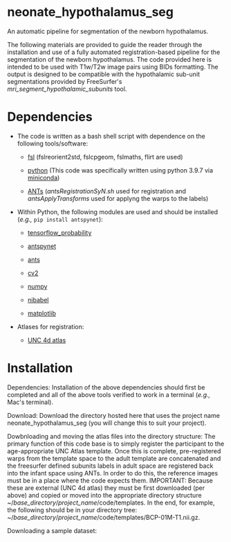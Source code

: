 # neonate_hypothalamus_seg
An automatic pipeline for segmentation of the newborn hypothalamus.

The following materials are provided to guide the reader through the installation and use of a fully automated registration-based pipeline for the segmentation of the newborn hypothalamus. The code provided here is intended to be used with T1w/T2w image pairs using BIDs formatting. The output is designed to be compatible with the hypothalamic sub-unit segmentations provided by FreeSurfer's *mri_segment_hypothalamic_subunits* tool.

# Dependencies

* The code is written as a bash shell script with dependence on the following tools/software:

  * [fsl](https://fsl.fmrib.ox.ac.uk/fsl/fslwiki/FslInstallation) (fslreorient2std, fslcpgeom, fslmaths, flirt are used)

  * [python](https://www.python.org/downloads/) (This code was specifically written using python 3.9.7 via [miniconda](https://docs.conda.io/en/main/miniconda.html))

  * [ANTs](http://stnava.github.io/ANTs/) (*antsRegistrationSyN.sh* used for registration and *antsApplyTransforms* used for applyng the warps to the labels)

* Within Python, the following modules are used and should be installed (*e.g.,* `pip install antspynet`):

  * [tensorflow_probability](https://www.tensorflow.org/probability/install)

  * [antspynet](https://pypi.org/project/antspynet/)

  * [ants](https://pypi.org/project/ants/)

  * [cv2](https://pypi.org/project/opencv-python/)

  * [numpy](https://pypi.org/project/numpy/)

  * [nibabel](https://pypi.org/project/nibabel/)

  * [matplotlib](https://pypi.org/project/matplotlib/)

* Atlases for registration:

  * [UNC 4d atlas](https://www.nitrc.org/projects/uncbcp_4d_atlas/)

# Installation

Dependencies: Installation of the above dependencies should first be completed and all of the above tools verified to work  in a terminal (*e.g.,* Mac's terminal).

Download: Download the directory hosted here that uses the project name neonate_hypothalamus_seg (you will change this to suit your project). 

Dowbnloading and moving the atlas files into the directory structure: The primary function of this code base is to simply register the participant to the age-appropriate UNC Atlas template. Once this is complete, pre-registered warps from the template space to the adult template are concatenated and the freesurfer defined subunits labels in adult space are registered back into the infant space using ANTs. In order to do this, the reference images must be in a place where the code expects them. IMPORTANT: Because these are external (UNC 4d atlas) they must be first downloaded (per above) and copied or moved into the appropriate directory structure ~/*base_directory*/*project_name*/code/templates. In the end, for example, the following should be in your directory tree: ~/*base_directory*/*project_name*/code/templates/BCP-01M-T1.nii.gz.

Downloading a sample dataset: 
